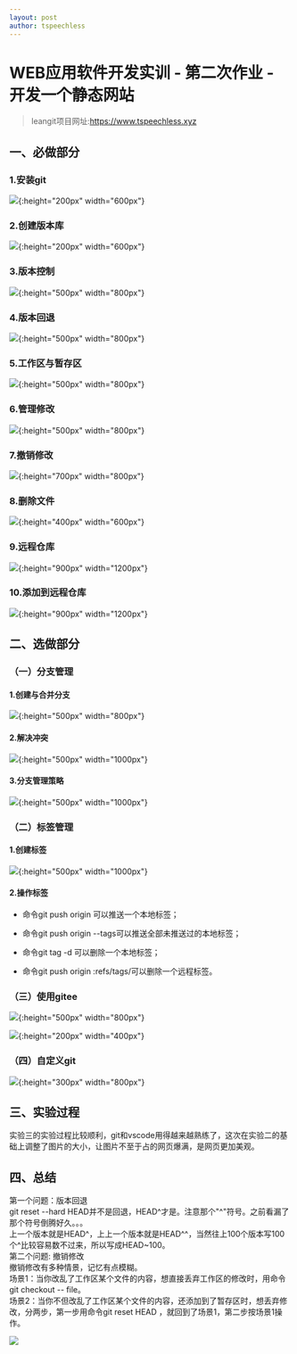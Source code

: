 ```yaml
---
layout: post
author: tspeechless
---
```

# WEB应用软件开发实训 - 第二次作业 - 开发一个静态网站

> leangit项目网址:<https://www.tspeechless.xyz>  

## 一、必做部分

### 1.安装git

![](/assets/images/capture_20210507105911840.bmp){:height="200px" width="600px"}

### 2.创建版本库

![](/assets/images/capture_20210507111138342.bmp){:height="200px" width="600px"}

### 3.版本控制

![](/assets/images/capture_20210507111502647.bmp){:height="500px" width="800px"}

### 4.版本回退

![](/assets/images/capture_20210507112747137.bmp){:height="500px" width="800px"}

### 5.工作区与暂存区

![](/assets/images/capture_20210507113930930.bmp){:height="500px" width="800px"}

### 6.管理修改

![](/assets/images/capture_20210507114411165.bmp){:height="500px" width="800px"}

### 7.撤销修改

![](/assets/images/capture_20210507115033991.bmp){:height="700px" width="800px"}

### 8.删除文件

![](/assets/images/capture_20210507115538870.bmp){:height="400px" width="600px"}

### 9.远程仓库

![](/assets/images/capture_20210507183245207.bmp){:height="900px" width="1200px"}

### 10.添加到远程仓库

![](/assets/images/capture_20210507120909385.bmp){:height="900px" width="1200px"}

## 二、选做部分

### （一）分支管理

#### 1.创建与合并分支

![](/assets/images/capture_20210507162918213.bmp){:height="500px" width="800px"}

#### 2.解决冲突

![](/assets/images/capture_20210507163938518.bmp){:height="500px" width="1000px"}

#### 3.分支管理策略

![](/assets/images/capture_20210507164000367.bmp){:height="500px" width="1000px"}

### （二）标签管理

#### 1.创建标签

![](/assets/images/capture_20210507165459931.bmp){:height="500px" width="1000px"}

#### 2.操作标签

- 命令git push origin <tagname>可以推送一个本地标签；

- 命令git push origin --tags可以推送全部未推送过的本地标签；

- 命令git tag -d <tagname>可以删除一个本地标签；

- 命令git push origin :refs/tags/<tagname>可以删除一个远程标签。

### （三）使用gitee

![](/assets/images/capture_20210507173149514.bmp){:height="500px" width="800px"}

![](/assets/images/capture_20210507173203882.bmp){:height="200px" width="400px"}

### （四）自定义git

![](/assets/images/capture_20210507173557424.bmp){:height="300px" width="800px"}

## 三、实验过程

实验三的实验过程比较顺利，git和vscode用得越来越熟练了，这次在实验二的基础上调整了图片的大小，让图片不至于占的网页爆满，是网页更加美观。

## 四、总结

第一个问题：版本回退  
git reset --hard HEAD并不是回退，HEAD^才是。注意那个"^"符号。之前看漏了那个符号倒腾好久。。。  
上一个版本就是HEAD^，上上一个版本就是HEAD^^，当然往上100个版本写100个^比较容易数不过来，所以写成HEAD~100。  
第二个问题: 撤销修改   
撤销修改有多种情景，记忆有点模糊。  
场景1：当你改乱了工作区某个文件的内容，想直接丢弃工作区的修改时，用命令git checkout -- file。  
场景2：当你不但改乱了工作区某个文件的内容，还添加到了暂存区时，想丢弃修改，分两步，第一步用命令git reset HEAD <file>，就回到了场景1，第二步按场景1操作。  

![](/assets/images/slogen.jpg)  